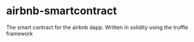 # airbnb-smartcontract
The smart contract for the airbnb dapp. Written in solidity using the truffle framework
